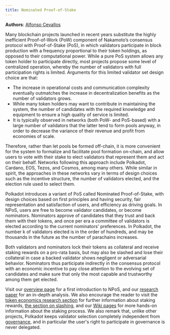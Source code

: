 ```yaml
---
title: Nominated Proof-of-Stake
---
```


**Authors**: [Alfonso Cevallos](/team_members/alfonso.md)

Many blockchain projects launched in recent years substitute the highly inefficient Proof-of-Work (PoW) component of Nakamoto’s consensus protocol with Proof-of-Stake (PoS), in which validators participate in block production with a frequency proportional to their token holdings, as opposed to their computational power. While a pure PoS system allows any token holder to participate directly, most projects propose some level of centralized operation, whereby the number of validators with full participation rights is limited. Arguments for this limited validator set design choice are that:

- The increase in operational costs and communication complexity eventually outmatches the increase in decentralization benefits as the number of validators grows. 
- While many token holders may want to contribute in maintaining the system, the number of candidates with the required knowledge and equipment to ensure a high quality of service is limited.
- It is typically observed in networks (both PoW- and PoS-based) with a large number of validators that the latter tend to form pools anyway, in order to decrease the variance of their revenue and profit from economies of scale.

Therefore, rather than let pools be formed off-chain, it is more convenient for the system to formalize and facilitate pool formation on-chain, and allow users to vote with their stake to elect validators that represent them and act on their behalf. Networks following this approach include Polkadot, Cardano, EOS, Tezos, and Cosmos, among many others. While similar in spirit, the approaches in these networks vary in terms of design choices such as the incentive structure, the number of validators elected, and the election rule used to select them. 

Polkadot introduces a variant of PoS called Nominated Proof-of-Stake, with design choices based on first principles and having security, fair representation and satisfaction of users, and efficiency as driving goals. In NPoS, users are free to become validator candidates, or become nominators. Nominators approve of candidates that they trust and back them with their tokens, and once per era a committee of validators is elected according to the current nominators' preferences. In Polkadot, the number k of validators elected is in the order of hundreds, and may be thousands in the future as the number of parachains increases.

Both validators and nominators lock their tokens as collateral and receive staking rewards on a pro-rata basis, but may also be slashed and lose their collateral in case a backed validator shows negligent or adversarial behavior. Nominators thus participate indirectly in the consensus protocol with an economic incentive to pay close attention to the evolving set of candidates and make sure that only the most capable and trustworthy among them get elected.

Visit our [overview page](1.%20Overview.md) for a first introduction to NPoS, and our [research paper](2.%20Paper.md) for an in-depth analysis. We also encourage the reader to visit the [token economics research section](Polkadot/overview/2-token-economics.md) for further information about staking rewards, [the section on slashing](Polkadot/security/slashing/amounts.md), and our [Wiki pages](https://wiki.polkadot.network/docs/en/learn-staking) for more hands-on information about the staking process. We also remark that, unlike other projects, Polkadot keeps validator selection completely independent from [governance](https://wiki.polkadot.network/docs/en/learn-governance), and in particular the user's right to participate in governance is never delegated.